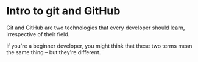 # Intro to git and GitHub

Git and GitHub are two technologies that every developer should learn, irrespective of their field.

If you're a beginner developer, you might think that these two terms mean the same thing – but they're different.